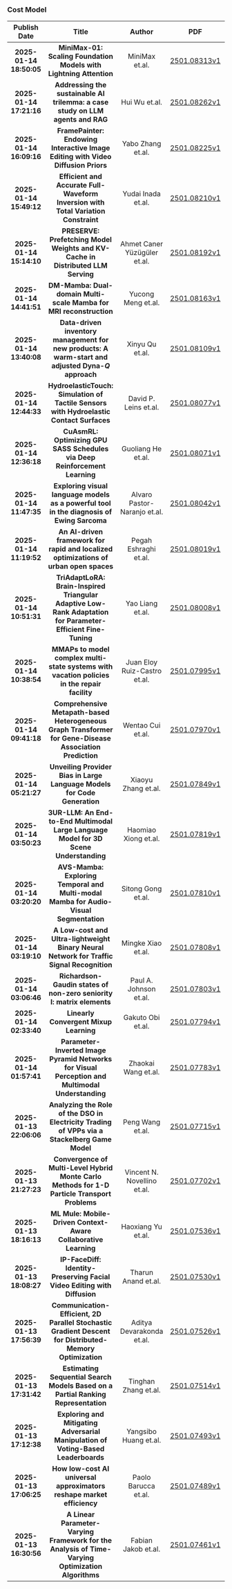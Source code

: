 
### Cost Model
|Publish Date|Title|Author|PDF|Code|
| :---: | :---: | :---: | :---: | :---: |
|**2025-01-14 18:50:05**|**MiniMax-01: Scaling Foundation Models with Lightning Attention**| MiniMax et.al.|[2501.08313v1](http://arxiv.org/abs/2501.08313v1)|[link](https://github.com/MiniMax-AI)|
|**2025-01-14 17:21:16**|**Addressing the sustainable AI trilemma: a case study on LLM agents and   RAG**|Hui Wu et.al.|[2501.08262v1](http://arxiv.org/abs/2501.08262v1)|null|
|**2025-01-14 16:09:16**|**FramePainter: Endowing Interactive Image Editing with Video Diffusion   Priors**|Yabo Zhang et.al.|[2501.08225v1](http://arxiv.org/abs/2501.08225v1)|[link](https://github.com/ybybzhang/framepainter)|
|**2025-01-14 15:49:12**|**Efficient and Accurate Full-Waveform Inversion with Total Variation   Constraint**|Yudai Inada et.al.|[2501.08210v1](http://arxiv.org/abs/2501.08210v1)|null|
|**2025-01-14 15:14:10**|**PRESERVE: Prefetching Model Weights and KV-Cache in Distributed LLM   Serving**|Ahmet Caner Yüzügüler et.al.|[2501.08192v1](http://arxiv.org/abs/2501.08192v1)|null|
|**2025-01-14 14:41:51**|**DM-Mamba: Dual-domain Multi-scale Mamba for MRI reconstruction**|Yucong Meng et.al.|[2501.08163v1](http://arxiv.org/abs/2501.08163v1)|[link](https://github.com/xiaomenglilili/dm-mamba)|
|**2025-01-14 13:40:08**|**Data-driven inventory management for new products: A warm-start and   adjusted Dyna-$Q$ approach**|Xinyu Qu et.al.|[2501.08109v1](http://arxiv.org/abs/2501.08109v1)|null|
|**2025-01-14 12:44:33**|**HydroelasticTouch: Simulation of Tactile Sensors with Hydroelastic   Contact Surfaces**|David P. Leins et.al.|[2501.08077v1](http://arxiv.org/abs/2501.08077v1)|null|
|**2025-01-14 12:36:18**|**CuAsmRL: Optimizing GPU SASS Schedules via Deep Reinforcement Learning**|Guoliang He et.al.|[2501.08071v1](http://arxiv.org/abs/2501.08071v1)|null|
|**2025-01-14 11:47:35**|**Exploring visual language models as a powerful tool in the diagnosis of   Ewing Sarcoma**|Alvaro Pastor-Naranjo et.al.|[2501.08042v1](http://arxiv.org/abs/2501.08042v1)|null|
|**2025-01-14 11:19:52**|**An AI-driven framework for rapid and localized optimizations of urban   open spaces**|Pegah Eshraghi et.al.|[2501.08019v1](http://arxiv.org/abs/2501.08019v1)|null|
|**2025-01-14 10:51:31**|**TriAdaptLoRA: Brain-Inspired Triangular Adaptive Low-Rank Adaptation for   Parameter-Efficient Fine-Tuning**|Yao Liang et.al.|[2501.08008v1](http://arxiv.org/abs/2501.08008v1)|null|
|**2025-01-14 10:38:54**|**MMAPs to model complex multi-state systems with vacation policies in the   repair facility**|Juan Eloy Ruiz-Castro et.al.|[2501.07995v1](http://arxiv.org/abs/2501.07995v1)|null|
|**2025-01-14 09:41:18**|**Comprehensive Metapath-based Heterogeneous Graph Transformer for   Gene-Disease Association Prediction**|Wentao Cui et.al.|[2501.07970v1](http://arxiv.org/abs/2501.07970v1)|null|
|**2025-01-14 05:21:27**|**Unveiling Provider Bias in Large Language Models for Code Generation**|Xiaoyu Zhang et.al.|[2501.07849v1](http://arxiv.org/abs/2501.07849v1)|null|
|**2025-01-14 03:50:23**|**3UR-LLM: An End-to-End Multimodal Large Language Model for 3D Scene   Understanding**|Haomiao Xiong et.al.|[2501.07819v1](http://arxiv.org/abs/2501.07819v1)|[link](https://github.com/hmxiong/3ur-llm)|
|**2025-01-14 03:20:20**|**AVS-Mamba: Exploring Temporal and Multi-modal Mamba for Audio-Visual   Segmentation**|Sitong Gong et.al.|[2501.07810v1](http://arxiv.org/abs/2501.07810v1)|null|
|**2025-01-14 03:19:10**|**A Low-cost and Ultra-lightweight Binary Neural Network for Traffic   Signal Recognition**|Mingke Xiao et.al.|[2501.07808v1](http://arxiv.org/abs/2501.07808v1)|null|
|**2025-01-14 03:06:46**|**Richardson-Gaudin states of non-zero seniority I: matrix elements**|Paul A. Johnson et.al.|[2501.07803v1](http://arxiv.org/abs/2501.07803v1)|null|
|**2025-01-14 02:33:40**|**Linearly Convergent Mixup Learning**|Gakuto Obi et.al.|[2501.07794v1](http://arxiv.org/abs/2501.07794v1)|null|
|**2025-01-14 01:57:41**|**Parameter-Inverted Image Pyramid Networks for Visual Perception and   Multimodal Understanding**|Zhaokai Wang et.al.|[2501.07783v1](http://arxiv.org/abs/2501.07783v1)|[link](https://github.com/opengvlab/piip)|
|**2025-01-13 22:06:06**|**Analyzing the Role of the DSO in Electricity Trading of VPPs via a   Stackelberg Game Model**|Peng Wang et.al.|[2501.07715v1](http://arxiv.org/abs/2501.07715v1)|[link](https://github.com/pwang30/Code_of_bilevel_DSO_VPPs)|
|**2025-01-13 21:27:23**|**Convergence of Multi-Level Hybrid Monte Carlo Methods for 1-D Particle   Transport Problems**|Vincent N. Novellino et.al.|[2501.07702v1](http://arxiv.org/abs/2501.07702v1)|null|
|**2025-01-13 18:16:13**|**ML Mule: Mobile-Driven Context-Aware Collaborative Learning**|Haoxiang Yu et.al.|[2501.07536v1](http://arxiv.org/abs/2501.07536v1)|null|
|**2025-01-13 18:08:27**|**IP-FaceDiff: Identity-Preserving Facial Video Editing with Diffusion**|Tharun Anand et.al.|[2501.07530v1](http://arxiv.org/abs/2501.07530v1)|null|
|**2025-01-13 17:56:39**|**Communication-Efficient, 2D Parallel Stochastic Gradient Descent for   Distributed-Memory Optimization**|Aditya Devarakonda et.al.|[2501.07526v1](http://arxiv.org/abs/2501.07526v1)|null|
|**2025-01-13 17:31:42**|**Estimating Sequential Search Models Based on a Partial Ranking   Representation**|Tinghan Zhang et.al.|[2501.07514v1](http://arxiv.org/abs/2501.07514v1)|null|
|**2025-01-13 17:12:38**|**Exploring and Mitigating Adversarial Manipulation of Voting-Based   Leaderboards**|Yangsibo Huang et.al.|[2501.07493v1](http://arxiv.org/abs/2501.07493v1)|null|
|**2025-01-13 17:06:25**|**How low-cost AI universal approximators reshape market efficiency**|Paolo Barucca et.al.|[2501.07489v1](http://arxiv.org/abs/2501.07489v1)|null|
|**2025-01-13 16:30:56**|**A Linear Parameter-Varying Framework for the Analysis of Time-Varying   Optimization Algorithms**|Fabian Jakob et.al.|[2501.07461v1](http://arxiv.org/abs/2501.07461v1)|null|
